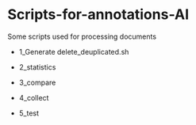 # Scripts-for-annotations-AI
Some scripts used for processing documents

* 1_Generate
  delete_deuplicated.sh

* 2_statistics
* 3_compare
* 4_collect
* 5_test

